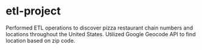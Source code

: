 # etl-project

Performed ETL operations to discover pizza restaurant chain numbers and locations throughout the United States.
Utilized Google Geocode API to find location based on zip code.
